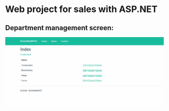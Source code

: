 # Web project for sales with ASP.NET
## Department management screen:
![Department menagent screen](https://github.com/michellebritoo/webProjectCSharp/blob/master/media/WebDepartmens.gif)
